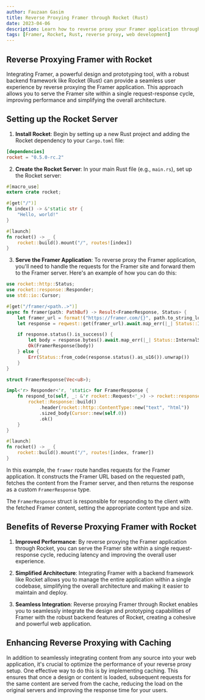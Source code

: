 ```yaml
---
author: Fauzaan Gasim
title: Reverse Proxying Framer through Rocket (Rust)
date: 2023-04-06
description: Learn how to reverse proxy your Framer application through the Rocket web framework in Rust, enabling you to serve your Framer site within a single request-response cycle.
tags: [Framer, Rocket, Rust, reverse proxy, web development]
---
```


## Reverse Proxying Framer with Rocket

Integrating Framer, a powerful design and prototyping tool, with a robust backend framework like Rocket (Rust) can provide a seamless user experience by reverse proxying the Framer application. This approach allows you to serve the Framer site within a single request-response cycle, improving performance and simplifying the overall architecture.

## Setting up the Rocket Server

1. **Install Rocket**: Begin by setting up a new Rust project and adding the Rocket dependency to your `Cargo.toml` file:

```toml
[dependencies]
rocket = "0.5.0-rc.2"
```

2. **Create the Rocket Server**: In your main Rust file (e.g., `main.rs`), set up the Rocket server:

```rust
#[macro_use]
extern crate rocket;

#[get("/")]
fn index() -> &'static str {
    "Hello, world!"
}

#[launch]
fn rocket() -> _ {
    rocket::build().mount("/", routes![index])
}
```

3. **Serve the Framer Application**: To reverse proxy the Framer application, you'll need to handle the requests for the Framer site and forward them to the Framer server. Here's an example of how you can do this:

```rust
use rocket::http::Status;
use rocket::response::Responder;
use std::io::Cursor;

#[get("/framer/<path..>")]
async fn framer(path: PathBuf) -> Result<FramerResponse, Status> {
    let framer_url = format!("https://framer.com/{}", path.to_string_lossy());
    let response = reqwest::get(framer_url).await.map_err(|_| Status::InternalServerError)?;

    if response.status().is_success() {
        let body = response.bytes().await.map_err(|_| Status::InternalServerError)?;
        Ok(FramerResponse(body))
    } else {
        Err(Status::from_code(response.status().as_u16()).unwrap())
    }
}

struct FramerResponse(Vec<u8>);

impl<'r> Responder<'r, 'static> for FramerResponse {
    fn respond_to(self, _: &'r rocket::Request<'_>) -> rocket::response::Result<'static> {
        rocket::Response::build()
            .header(rocket::http::ContentType::new("text", "html"))
            .sized_body(Cursor::new(self.0))
            .ok()
    }
}

#[launch]
fn rocket() -> _ {
    rocket::build().mount("/", routes![index, framer])
}
```

In this example, the `framer` route handles requests for the Framer application. It constructs the Framer URL based on the requested path, fetches the content from the Framer server, and then returns the response as a custom `FramerResponse` type.

The `FramerResponse` struct is responsible for responding to the client with the fetched Framer content, setting the appropriate content type and size.

## Benefits of Reverse Proxying Framer with Rocket

1. **Improved Performance**: By reverse proxying the Framer application through Rocket, you can serve the Framer site within a single request-response cycle, reducing latency and improving the overall user experience.

2. **Simplified Architecture**: Integrating Framer with a backend framework like Rocket allows you to manage the entire application within a single codebase, simplifying the overall architecture and making it easier to maintain and deploy.

3. **Seamless Integration**: Reverse proxying Framer through Rocket enables you to seamlessly integrate the design and prototyping capabilities of Framer with the robust backend features of Rocket, creating a cohesive and powerful web application.

## Enhancing Reverse Proxying with Caching

In addition to seamlessly integrating content from any source into your web application, it's crucial to optimize the performance of your reverse proxy setup. One effective way to do this is by implementing caching. This ensures that once a design or content is loaded, subsequent requests for the same content are served from the cache, reducing the load on the original servers and improving the response time for your users.
